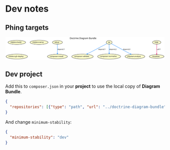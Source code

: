 # Dev notes

## Phing targets

![targets](./build.svg)


## Dev project

Add this to `composer.json` in your **project** to use the local copy of **Diagram Bundle**.

```json
{
  "repositories": [{"type": "path", "url": "../doctrine-diagram-bundle"}]
}
```

And change `minimum-stability`:

```json
{
  "minimum-stability": "dev"
}
```
